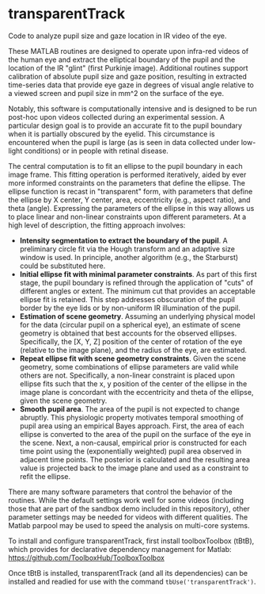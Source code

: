 # transparentTrack
Code to analyze pupil size and gaze location in IR video of the eye.

These MATLAB routines are designed to operate upon infra-red videos of the human eye and extract the elliptical boundary of the pupil and the location of the IR "glint" (first Purkinje image). Additional routines support calibration of absolute pupil size and gaze position, resulting in extracted time-series data that provide eye gaze in degrees of visual angle relative to a viewed screen and pupil size in mm^2 on the surface of the eye.

Notably, this software is computationally intensive and is designed to be run post-hoc upon videos collected during an experimental session. A particular design goal is to provide an accurate fit to the pupil boundary when it is partially obscured by the eyelid. This circumstance is encountered when the pupil is large (as is seen in data collected under low-light conditions) or in people with retinal disease.

The central computation is to fit an ellipse to the pupil boundary in each image frame. This fitting operation is performed iteratively, aided by ever more informed constraints on the parameters that define the ellipse. The ellipse function is recast in "transparent" form, with parameters that define the ellipse by X center, Y center, area, eccentricity (e.g., aspect ratio), and theta (angle). Expressing the parameters of the ellipse in this way allows us to place linear and non-linear constraints upon different parameters. At a high level of description, the fitting approach involves:

- **Intensity segmentation to extract the boundary of the pupil**. A preliminary circle fit via the Hough transform and an adaptive size window is used. In principle, another algorithm (e.g., the Starburst) could be substituted here.
- **Initial ellipse fit with minimal parameter constraints**. As part of this first stage, the pupil boundary is refined through the application of "cuts" of different angles or extent. The minimum cut that provides an acceptable ellipse fit is retained. This step addresses obscuration of the pupil border by the eye lids or by non-uniform IR illumination of the pupil.
- **Estimation of scene geometry**. Assuming an underlying physical model for the data (circular pupil on a spherical eye), an estimate of scene geometry is obtained that best accounts for the observed ellipses. Specifically, the [X, Y, Z] position of the center of rotation of the eye (relative to the image plane), and the radius of the eye, are estimated.
- **Repeat ellipse fit with scene geometry constraints**. Given the scene geometry, some combinations of ellipse parameters are valid while others are not. Specifically, a non-linear constraint is placed upon ellipse fits such that the x, y position of the center of the ellipse in the image plane is concordant with the eccentricity and theta of the ellipse, given the scene geometry.
- **Smooth pupil area**. The area of the pupil is not expected to change abruptly. This physiologic property motivates temporal smoothing of pupil area using an empirical Bayes approach. First, the area of each ellipse is converted to the area of the pupil on the surface of the eye in the scene. Next, a non-causal, empirical prior is constructed for each time point using the (exponentially weighted) pupil area observed in adjacent time points. The posterior is calculated and the resulting area value is projected back to the image plane and used as a constraint to refit the ellipse.

There are many software parameters that control the behavior of the routines. While the default settings work well for some videos (including those that are part of the sandbox demo included in this repository), other parameter settings may be needed for videos with different qualities. The Matlab parpool may be used to speed the analysis on multi-core systems.

To install and configure transparentTrack, first install toolboxToolbox (tBtB), which provides for declarative dependency management for Matlab: https://github.com/ToolboxHub/ToolboxToolbox

Once tBtB is installed, transparentTrack (and all its dependencies) can be installed and readied for use with the command `tbUse('transparentTrack')`.
